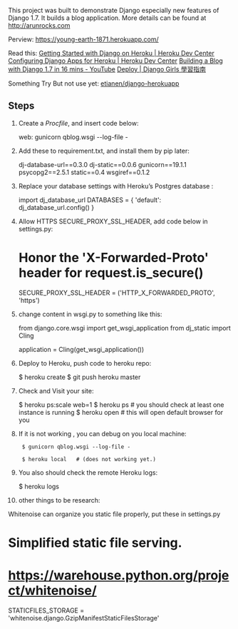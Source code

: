 This project was built to demonstrate Django especially new features of Django 1.7. It builds a blog application. More details can be found at http://arunrocks.com

Perview: https://young-earth-1871.herokuapp.com/

Read this:
[Getting Started with Django on Heroku | Heroku Dev Center](https://devcenter.heroku.com/articles/getting-started-with-django)
[Configuring Django Apps for Heroku | Heroku Dev Center](https://devcenter.heroku.com/articles/django-app-configuration)
[Building a Blog with Django 1.7 in 16 mins - YouTube](https://www.youtube.com/watch?v=7rgph8en0Jc)
[Deploy | Django Girls 學習指南](https://djangogirlstaipei.gitbooks.io/django-girls-taipei-tutorial/content/django/deploy.html)

Something Try But not use yet:
[etianen/django-herokuapp](https://github.com/etianen/django-herokuapp)

## Steps

1. Create a *Procfile*, and insert code below:

	web: gunicorn qblog.wsgi --log-file -

2. Add these to requirement.txt, and install them by pip later:

	dj-database-url==0.3.0
	dj-static==0.0.6
	gunicorn==19.1.1
	psycopg2==2.5.1
	static==0.4
	wsgiref==0.1.2

3. Replace your database settings with Heroku’s Postgres database :

    import dj_database_url
    DATABASES = {
        'default':  dj_database_url.config()
    }
    
4. Allow HTTPS SECURE_PROXY_SSL_HEADER, add code below in settings.py:

    # Honor the 'X-Forwarded-Proto' header for request.is_secure()
    SECURE_PROXY_SSL_HEADER = ('HTTP_X_FORWARDED_PROTO', 'https')

5. change content in wsgi.py to something like this:

    from django.core.wsgi import get_wsgi_application
    from dj_static import Cling

    application = Cling(get_wsgi_application())

6. Deploy to Heroku, push code to heroku repo:

    $ heroku create
    $ git push heroku master

7. Check and Visit your site:

    $ heroku ps:scale web=1
    $ heroku ps   # you should check at least one instance is running
    $ heroku open   # this will open default browser for you

8. If it is not working , you can debug on you local machine: 

    	$ gunicorn qblog.wsgi --log-file -

    	$ heroku local   # (does not working yet.)

9. You also should check the remote Heroku logs:

    $ heroku logs


10. other things to be research:

Whitenoise can organize you static file properly, put these in settings.py 

# Simplified static file serving.
# https://warehouse.python.org/project/whitenoise/

STATICFILES_STORAGE = 'whitenoise.django.GzipManifestStaticFilesStorage'
